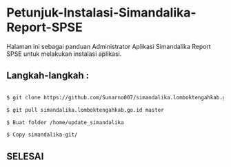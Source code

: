 # Petunjuk-Instalasi-Simandalika-Report-SPSE
Halaman ini sebagai panduan Administrator Aplikasi Simandalika Report SPSE untuk melakukan instalasi aplikasi.

## Langkah-langkah :

```bash

$ git clone https://github.com/Sunarno007/simandalika.lomboktengahkab.go.id.git simandalika-git 

$ git pull simandalika.lomboktengahkab.go.id master  

$ Buat folder /home/update_simandalika

$ Copy simandalika-git/
```

## SELESAI    
